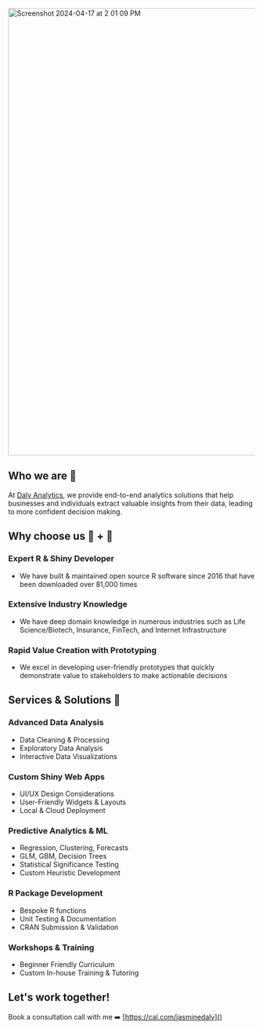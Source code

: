 
<img width="912" alt="Screenshot 2024-04-17 at 2 01 09 PM" src="https://github.com/dalyanalytics/.github/assets/6685750/c1d45ce2-6ecb-487a-b4dd-b3da4b45dafb">


<!--

**Here are some ideas to get you started:**

🙋‍♀️ A short introduction - what is your organization all about?
🌈 Contribution guidelines - how can the community get involved?
👩‍💻 Useful resources - where can the community find your docs? Is there anything else the community should know?
🍿 Fun facts - what does your team eat for breakfast?
🧙 Remember, you can do mighty things with the power of [Markdown](https://docs.github.com/github/writing-on-github/getting-started-with-writing-and-formatting-on-github/basic-writing-and-formatting-syntax)
-->

## Who we are 👋

At [Daly Analytics](https://dalyanalytics.com/), we provide end-to-end analytics solutions that help businesses and individuals extract valuable insights from their data, leading to more confident decision making.

## Why choose us 🧠 + 💙

### Expert R & Shiny Developer
- We have built & maintained open source R software since 2016 that have been downloaded over 81,000 times

### Extensive Industry Knowledge
- We have deep domain knowledge in numerous industries such as Life Science/Biotech, Insurance, FinTech, and Internet Infrastructure

### Rapid Value Creation with Prototyping
- We excel in developing user-friendly prototypes that quickly demonstrate value to stakeholders to make actionable decisions

## Services & Solutions 🧰

### Advanced Data Analysis
- Data Cleaning & Processing
- Exploratory Data Analysis
- Interactive Data Visualizations

### Custom Shiny Web Apps
- UI/UX Design Considerations
- User-Friendly Widgets & Layouts
- Local & Cloud Deployment

### Predictive Analytics & ML
- Regression, Clustering, Forecasts
- GLM, GBM, Decision Trees
- Statistical Significance Testing
- Custom Heuristic Development

### R Package Development
- Bespoke R functions
- Unit Testing & Documentation
- CRAN Submission & Validation

### Workshops & Training
- Beginner Friendly Curriculum
- Custom In-house Training & Tutoring



## Let's work together! 

Book a consultation call with me ➡️ [https://cal.com/jasminedaly]() 


